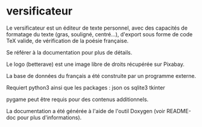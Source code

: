 # versificateur

Le versificateur est un éditeur de texte personnel, avec des capacités
de formatage du texte (gras, souligné, centré...), d'export sous forme
de code TeX valide, de vérification de la poésie française.

Se référer à la documentation pour plus de détails.

Le logo (betterave) est une image libre de droits récupérée sur Pixabay.

La base de données du français a été construite par un programme externe.

Requiert python3 ainsi que les packages :
json
os
sqlite3
tkinter

pygame peut être requis pour des contenus additionnels.

La documentation a été générée à l'aide de l'outil Doxygen (voir README-doc pour plus d'informations).
